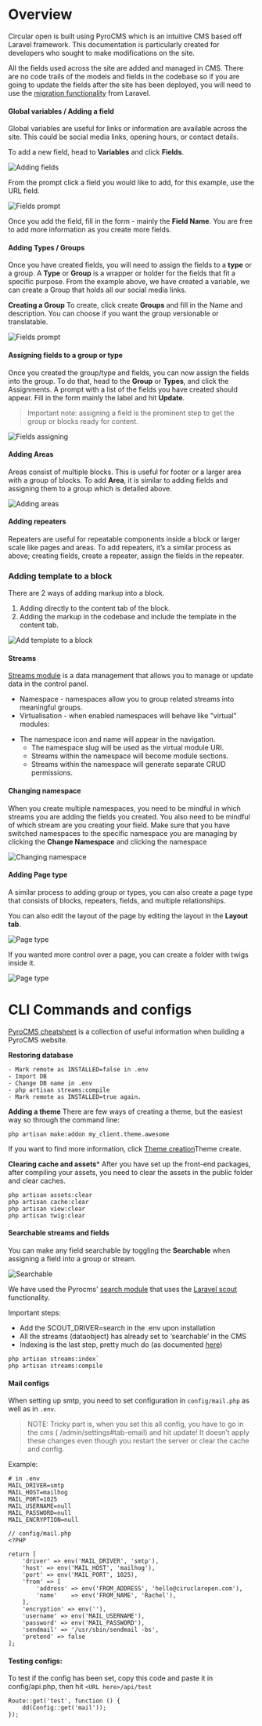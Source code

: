 # Overview
Circular open is built using PyroCMS which is an intuitive CMS based off Laravel framework. This documentation is particularly created for developers who sought to make modifications on the site. 

All the fields used across the site are added and managed in CMS. There are no code trails of the models and fields in the codebase so if you are going to update the fields after the site has been deployed, you will need to use the [migration functionality](https://pyrocms.com/documentation/streams-platform/1.4/database/migrations "migration") from Laravel.

#### Global variables / Adding a field
Global variables are useful for links or information are available across the site. This could be social media links, opening hours, or contact details.

To add a new field, head to **Variables** and click **Fields**.

![Adding fields](_images/24-add-fields.png)

From the prompt click a field you would like to add, for this example, use the URL field.

![Fields prompt](_images/25-fields-prompt.png)

Once you add the field, fill in the form - mainly the **Field Name**. You are free to add more information as you create more fields.

#### Adding Types / Groups
Once you have created fields, you will need to assign the fields to a **type** or a group. A **Type** or **Group** is a wrapper or holder for the fields that fit a specific purpose. From the example above, we have created a variable, we can create a Group that holds all our social media links.

**Creating a Group**
To create, click create **Groups** and fill in the Name and description. You can choose if you want the group versionable or translatable. 

![Fields prompt](_images/26-groups.png)

#### Assigning fields to a group or type
Once you created the group/type and fields, you can now assign the fields into the group. To do that, head to the **Group** or **Types**, and click the Assignments. A prompt with a list of the fields you have created should appear.  Fill in the form mainly the label and hit **Update**.
> Important note: assigning a field is the prominent step to get the group or blocks ready for content.

![Fields assigning](_images/27-assign-fields.png)

#### Adding Areas
Areas consist of multiple blocks. This is useful for footer or a larger area with a group of blocks. To add **Area**, it is similar to adding fields and assigning them to a group which is detailed above.

![Adding areas](_images/28-adding-areas.png)

#### Adding repeaters
Repeaters are useful for repeatable components inside a block or larger scale like pages and areas. To add repeaters, it’s a similar process as above; creating fields, create a repeater, assign the fields in the repeater.

### Adding template to a block
There are 2 ways of adding markup into a block.
1. Adding directly to the content tab of the block.
2. Adding the markup in the codebase and include the template in the content tab.

![Add template to a block](_images/29-block-template.png)

#### Streams
[Streams module](https://pyrocms.com/documentation/streams-module/1.3/usage/namespaces "streams module") is a data management that allows you to manage or update data in the control panel.

- Namespace - namespaces allow you to group related streams into meaningful groups.
- Virtualisation - when enabled namespaces will behave like "virtual" modules:
* The namespace icon and name will appear in the navigation.
   * The namespace slug will be used as the virtual module URI.
   * Streams within the namespace will become module sections.
    * Streams within the namespace will generate separate CRUD permissions.

#### Changing namespace
When you create multiple namespaces, you need to be mindful in which streams you are adding the fields you created. You also need to be mindful of which stream are you creating your field. Make sure that you have switched namespaces to the specific namespace you are managing by clicking the **Change Namespace** and clicking the namespace

![Changing namespace](_images/30-namespace.png)

#### Adding Page type
A similar process to adding group or types, you can also create a page type that consists of blocks, repeaters, fields, and multiple relationships.

You can also edit the layout of the page by editing the layout in the **Layout tab**.

![Page type](_images/31-page-type.png)

If you wanted more control over a page, you can create a folder with twigs inside it.

![Page type](_images/32-file-structure.png)

# CLI Commands and configs

[PyroCMS cheatsheet](https://github.com/pixney/pyrocms-cheatsheet "cheatsheet") is a collection of useful information when building a PyroCMS website.

**Restoring database**

```
- Mark remote as INSTALLED=false in .env
- Import DB
- Change DB name in .env
- php artisan streams:compile
- Mark remote as INSTALLED=true again.
```

**Adding a theme**
There are few ways of creating a theme, but the easiest way so through the command line:

```
php artisan make:addon my_client.theme.awesome
```
If you want to find more information, click [Theme creation](https://pyrocms.com/help/addon-development/themes/creating-a-theme "cheatsheet")Theme create.

**Clearing cache and assets***
After you have set up the front-end packages, after compiling your assets, you need to clear the assets in the public folder and clear caches.
```
php artisan assets:clear
php artisan cache:clear
php artisan view:clear
php artisan twig:clear
```

#### Searchable streams and fields
You can make any field searchable by toggling the **Searchable** when assigning a field into a group or stream.

![Searchable](_images/33-searchable.png)

We have used the Pyrocms' [search module](https://pyrocms.com/documentation/search-module/3.0/getting-started/installation"cheatsheet") that uses the [Laravel scout](https://laravel.com/docs/5.5/scout"scout") functionality.

Important steps:

- Add the SCOUT_DRIVER=search in the .env upon installation
- All the streams (dataobject) has already set to ‘searchable’ in the CMS 
- Indexing is the last step, pretty much do (as documented [here](https://pyrocms.com/documentation/streams-platform/1.7/reference/cli-commands#streams-index"index"))
```
php artisan streams:index`
php artisan streams:compile
```

#### Mail configs
When setting up smtp, you need to set configuration in `config/mail.php` as well as in `.env`.
> NOTE: Tricky part is, when you set this all config, you have to go in the cms ( /admin/settings#tab-email) and hit update! It doesn’t apply these changes even though you restart the server or clear the cache and config.

Example:
```
# in .env
MAIL_DRIVER=smtp
MAIL_HOST=mailhog
MAIL_PORT=1025
MAIL_USERNAME=null
MAIL_PASSWORD=null
MAIL_ENCRYPTION=null
```

```
// config/mail.php
<?PHP 

return [
    'driver' => env('MAIL_DRIVER', 'smtp'),
    'host' => env('MAIL_HOST', 'mailhog'),
    'port' => env('MAIL_PORT', 1025),
    'from' => [
        'address' => env('FROM_ADDRESS', 'hello@ciruclaropen.com'),
        'name'    => env('FROM_NAME', 'Rachel'),
    ],
    'encryption' => env(''),
    'username' => env('MAIL_USERNAME'),
    'password' => env('MAIL_PASSWORD'),
    'sendmail' => '/usr/sbin/sendmail -bs',
    'pretend' => false
];
```

#### Testing configs: 
To test if the config has been set, copy this code and paste it in config/api.php, then hit `<URL here>/api/test`

```
Route::get('test', function () {
    dd(Config::get('mail'));
});
```
